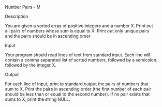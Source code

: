 Number Pairs - M

Description

 

You are given a sorted array of positive integers and a number X. Print out all pairs of numbers whose sum is equal to X. Print out only unique pairs and the pairs should be in ascending order

 

Input

 

Your program should read lines of text from standard input. Each line will contain a comma separated list of sorted numbers, followed by a semicolon, followed by the integer X.

 

Output

 

For each line of input, print to standard output the pairs of numbers that sum to X. Print the pairs in ascending order (the first number of each pair should be less than or equal to the second number). If no pair exists that sums to X, print the string NULL.
